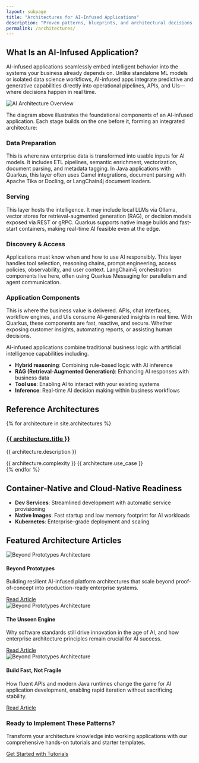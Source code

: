 ```yaml
---
layout: subpage
title: "Architectures for AI-Infused Applications"
description: "Proven patterns, blueprints, and architectural decisions for building AI-infused applications with Quarkus and LangChain4j."
permalink: /architectures/
---
```

## What Is an AI-Infused Application?

AI-infused applications seamlessly embed intelligent behavior into the systems your business already depends on. Unlike standalone ML models or isolated data science workflows, AI-infused apps integrate predictive and generative capabilities directly into operational pipelines, APIs, and UIs—where decisions happen in real time.

<img src="/assets/images/architectures/app-components.png" alt="AI Architecture Overview" style="max-width: 100%; height: auto; display: block; margin: 0 auto;" />

The diagram above illustrates the foundational components of an AI-infused application. Each stage builds on the one before it, forming an integrated architecture:

### Data Preparation
This is where raw enterprise data is transformed into usable inputs for AI models. It includes ETL pipelines, semantic enrichment, vectorization, document parsing, and metadata tagging. In Java applications with Quarkus, this layer often uses Camel integrations, document parsing with Apache Tika or Docling, or LangChain4j document loaders.

### Serving
This layer hosts the intelligence. It may include local LLMs via Ollama, vector stores for retrieval-augmented generation (RAG), or decision models exposed via REST or gRPC. Quarkus supports native image builds and fast-start containers, making real-time AI feasible even at the edge.

### Discovery & Access
Applications must know when and how to use AI responsibly. This layer handles tool selection, reasoning chains, prompt engineering, access policies, observability, and user context. LangChain4j orchestration components live here, often using Quarkus Messaging for parallelism and agent communication.

### Application Components
This is where the business value is delivered. APIs, chat interfaces, workflow engines, and UIs consume AI-generated insights in real time. With Quarkus, these components are fast, reactive, and secure. Whether exposing customer insights, automating reports, or assisting human decisions.

AI-infused applications combine traditional business logic with artificial intelligence capabilities including.

- **Hybrid reasoning**: Combining rule-based logic with AI inference
- **RAG (Retrieval-Augmented Generation)**: Enhancing AI responses with business data
- **Tool use**: Enabling AI to interact with your existing systems
- **Inference**: Real-time AI decision making within business workflows


## Reference Architectures

<div class="architectures-grid">
{% for architecture in site.architectures %}
<div class="architecture-card">
  <h3><a href="{{ architecture.url }}">{{ architecture.title }}</a></h3>
  <p>{{ architecture.description }}</p>
  <div class="architecture-meta">
    <span class="complexity">{{ architecture.complexity }}</span>
    <span class="use-case">{{ architecture.use_case }}</span>
  </div>
</div>
{% endfor %}
</div>

## Container-Native and Cloud-Native Readiness

- **Dev Services**: Streamlined development with automatic service provisioning
- **Native Images**: Fast startup and low memory footprint for AI workloads
- **Kubernetes**: Enterprise-grade deployment and scaling


## Featured Architecture Articles

<div class="featured-articles">
  <div class="article-card">
    <div class="article-image">
      <img src="/assets/images/articles/beyond_prototypes.png" alt="Beyond Prototypes Architecture" />
    </div>
    <div class="article-content">
      <h4>Beyond Prototypes</h4>
      <p>Building resilient AI-infused platform architectures that scale beyond proof-of-concept into production-ready enterprise systems.</p>
      <a href="https://www.linkedin.com/pulse/beyond-prototypes-building-resilient-ai-infused-platform-eisele-jfasf/" class="read-more" target="_blank">Read Article</a>
    </div>
  </div>
  
  <div class="article-card">
    <div class="article-image">
    <img src="/assets/images/articles/the_unseen_engine.png" alt="Beyond Prototypes Architecture" />
    </div>
    <div class="article-content">
      <h4>The Unseen Engine</h4>
      <p>Why software standards still drive innovation in the age of AI, and how enterprise architecture principles remain crucial for AI success.</p>
      <a href="https://www.linkedin.com/pulse/unseen-engine-why-software-standards-still-drive-age-ai-markus-eisele-pwqbf/" class="read-more" target="_blank">Read Article</a>
    </div>
  </div>
  
  <div class="article-card">
    <div class="article-image">
    <img src="/assets/images/articles/build_fast_not_fragile.png" alt="Beyond Prototypes Architecture" />
    </div>
    <div class="article-content">
      <h4>Build Fast, Not Fragile</h4>
      <p>How fluent APIs and modern Java runtimes change the game for AI application development, enabling rapid iteration without sacrificing stability.</p>
      <a href="https://www.linkedin.com/pulse/build-fast-fragile-how-fluent-apis-modern-java-runtimes-markus-eisele-5o5of/" class="read-more" target="_blank">Read Article</a>
    </div>
  </div>
</div>

<div class="cta-box">
  <h3>Ready to Implement These Patterns?</h3>
  <p>Transform your architecture knowledge into working applications with our comprehensive hands-on tutorials and starter templates.</p>
  <a href="/get-started/" class="btn">Get Started with Tutorials</a>
</div>